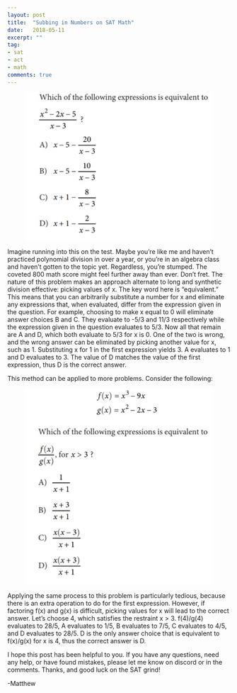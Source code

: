 ```yaml
---
layout: post
title:  "Subbing in Numbers on SAT Math"
date:   2018-05-11
excerpt: ""
tag:
- sat
- act
- math
comments: true
---
```


<figure>
<a href="https://github.com/36ACT/MyPicture/blob/master/sub.jpg?raw=true"><img src="https://github.com/36ACT/MyPicture/blob/master/sub.jpg?raw=true"></a>
</figure>

Imagine running into this on the test. Maybe you’re like me and haven’t practiced polynomial division in over a year, or you’re in an algebra class and haven’t gotten to the topic yet. Regardless, you’re stumped. The coveted 800 math score might feel further away than ever. Don’t fret. The nature of this problem makes an approach alternate to long and synthetic division effective: picking values of x. The key word here is “equivalent.” This means that you can arbitrarily substitute a number for x and eliminate any expressions that, when evaluated, differ from the expression given in the question. For example, choosing to make x equal to 0 will eliminate answer choices B and C. They evaluate to -5/3 and 11/3 respectively while the expression given in the question evaluates to 5/3. Now all that remain are A and D, which both evaluate to 5/3 for x is 0. One of the two is wrong, and the wrong answer can be eliminated by picking another value for x, such as 1. Substituting x for 1 in the first expression yields 3. A evaluates to 1 and D evaluates to 3. The value of D matches the value of the first expression, thus D is the correct answer. 

This method can be applied to more problems. Consider the following:

<figure>
    <a href="https://github.com/36ACT/MyPicture/blob/master/sub2.jpg?raw=true"><img src="https://github.com/36ACT/MyPicture/blob/master/sub2.jpg?raw=true"></a>
</figure>

Applying the same process to this problem is particularly tedious, because there is an extra operation to do for the first expression. However, if factoring f(x) and g(x) is difficult, picking values for x will lead to the correct answer. Let’s choose 4, which satisfies the restraint x > 3. f(4)/g(4) evaluates to 28/5, A evaluates to 1/5, B evaluates to 7/5, C evaluates to 4/5, and D evaluates to 28/5. D is the only answer choice that is equivalent to f(x)/g(x) for x is 4, thus the correct answer is D.

I hope this post has been helpful to you. If you have any questions, need any help, or have found mistakes, please let me know on discord or in the comments. Thanks, and good luck on the SAT grind!

-Matthew
